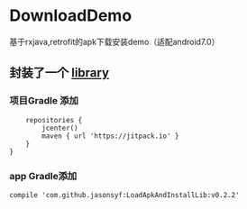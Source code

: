 # DownloadDemo
基于rxjava,retrofit的apk下载安装demo（适配android7.0）
## 封装了一个 [library][1]
[1]: https://github.com/jasonsyf/LoadApkAndInstallLib       "library" 
### 项目Gradle 添加   
```allprojects {
    repositories {
        jcenter()
        maven { url 'https://jitpack.io' }
    }
}
```
### app Gradle添加
```compile 'com.github.jasonsyf:LoadApkAndInstallLib:v0.2.2'```
